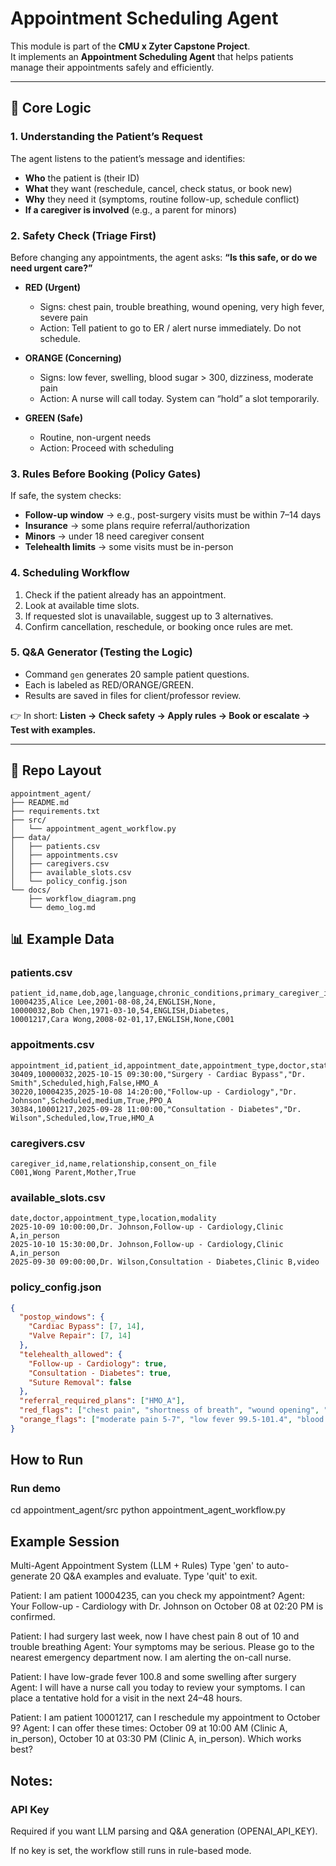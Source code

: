 # Appointment Scheduling Agent

This module is part of the **CMU x Zyter Capstone Project**.  
It implements an **Appointment Scheduling Agent** that helps patients manage their appointments safely and efficiently.

---

## 🔑 Core Logic

### 1. Understanding the Patient’s Request
The agent listens to the patient’s message and identifies:
- **Who** the patient is (their ID)  
- **What** they want (reschedule, cancel, check status, or book new)  
- **Why** they need it (symptoms, routine follow-up, schedule conflict)  
- **If a caregiver is involved** (e.g., a parent for minors)

### 2. Safety Check (Triage First)
Before changing any appointments, the agent asks: **“Is this safe, or do we need urgent care?”**

- **RED (Urgent)**  
  - Signs: chest pain, trouble breathing, wound opening, very high fever, severe pain  
  - Action: Tell patient to go to ER / alert nurse immediately. Do not schedule.  

- **ORANGE (Concerning)**  
  - Signs: low fever, swelling, blood sugar > 300, dizziness, moderate pain  
  - Action: A nurse will call today. System can “hold” a slot temporarily.  

- **GREEN (Safe)**  
  - Routine, non-urgent needs  
  - Action: Proceed with scheduling  

### 3. Rules Before Booking (Policy Gates)
If safe, the system checks:
- **Follow-up window** → e.g., post-surgery visits must be within 7–14 days  
- **Insurance** → some plans require referral/authorization  
- **Minors** → under 18 need caregiver consent  
- **Telehealth limits** → some visits must be in-person  

### 4. Scheduling Workflow
1. Check if the patient already has an appointment.  
2. Look at available time slots.  
3. If requested slot is unavailable, suggest up to 3 alternatives.  
4. Confirm cancellation, reschedule, or booking once rules are met.  

### 5. Q&A Generator (Testing the Logic)
- Command `gen` generates 20 sample patient questions.  
- Each is labeled as RED/ORANGE/GREEN.  
- Results are saved in files for client/professor review.  

👉 In short: **Listen → Check safety → Apply rules → Book or escalate → Test with examples.**

---

## 📂 Repo Layout

```text
appointment_agent/
├── README.md
├── requirements.txt
├── src/
│   └── appointment_agent_workflow.py
├── data/
│   ├── patients.csv
│   ├── appointments.csv
│   ├── caregivers.csv
│   ├── available_slots.csv
│   └── policy_config.json
└── docs/
    ├── workflow_diagram.png
    └── demo_log.md

```

## 📊 Example Data

### patients.csv
```csv
patient_id,name,dob,age,language,chronic_conditions,primary_caregiver_id
10004235,Alice Lee,2001-08-08,24,ENGLISH,None,
10000032,Bob Chen,1971-03-10,54,ENGLISH,Diabetes,
10001217,Cara Wong,2008-02-01,17,ENGLISH,None,C001
```
### appoitments.csv
```csv
appointment_id,patient_id,appointment_date,appointment_type,doctor,status,urgency,can_reschedule,plan_id
30409,10000032,2025-10-15 09:30:00,"Surgery - Cardiac Bypass","Dr. Smith",Scheduled,high,False,HMO_A
30220,10004235,2025-10-08 14:20:00,"Follow-up - Cardiology","Dr. Johnson",Scheduled,medium,True,PPO_A
30384,10001217,2025-09-28 11:00:00,"Consultation - Diabetes","Dr. Wilson",Scheduled,low,True,HMO_A
```
### caregivers.csv
```csv
caregiver_id,name,relationship,consent_on_file
C001,Wong Parent,Mother,True
```
### available_slots.csv
```csv
date,doctor,appointment_type,location,modality
2025-10-09 10:00:00,Dr. Johnson,Follow-up - Cardiology,Clinic A,in_person
2025-10-10 15:30:00,Dr. Johnson,Follow-up - Cardiology,Clinic A,in_person
2025-09-30 09:00:00,Dr. Wilson,Consultation - Diabetes,Clinic B,video
```
### policy_config.json
```json
{
  "postop_windows": {
    "Cardiac Bypass": [7, 14],
    "Valve Repair": [7, 14]
  },
  "telehealth_allowed": {
    "Follow-up - Cardiology": true,
    "Consultation - Diabetes": true,
    "Suture Removal": false
  },
  "referral_required_plans": ["HMO_A"],
  "red_flags": ["chest pain", "shortness of breath", "wound opening", "yellow drainage", "fever >= 101.5", "pain >= 8"],
  "orange_flags": ["moderate pain 5-7", "low fever 99.5-101.4", "blood sugar > 300", "wound redness", "dizziness"]
}
```
## How to Run
### Run demo
cd appointment_agent/src
python appointment_agent_workflow.py

## Example Session
Multi-Agent Appointment System (LLM + Rules)
Type 'gen' to auto-generate 20 Q&A examples and evaluate.
Type 'quit' to exit.

Patient: I am patient 10004235, can you check my appointment?
Agent: Your Follow-up - Cardiology with Dr. Johnson on October 08 at 02:20 PM is confirmed.

Patient: I had surgery last week, now I have chest pain 8 out of 10 and trouble breathing
Agent: Your symptoms may be serious. Please go to the nearest emergency department now. I am alerting the on-call nurse.

Patient: I have low-grade fever 100.8 and some swelling after surgery
Agent: I will have a nurse call you today to review your symptoms. I can place a tentative hold for a visit in the next 24–48 hours.

Patient: I am patient 10001217, can I reschedule my appointment to October 9?
Agent: I can offer these times: October 09 at 10:00 AM (Clinic A, in_person), October 10 at 03:30 PM (Clinic A, in_person). Which works best?

## Notes:
### API Key

Required if you want LLM parsing and Q&A generation (OPENAI_API_KEY).

If no key is set, the workflow still runs in rule-based mode.
